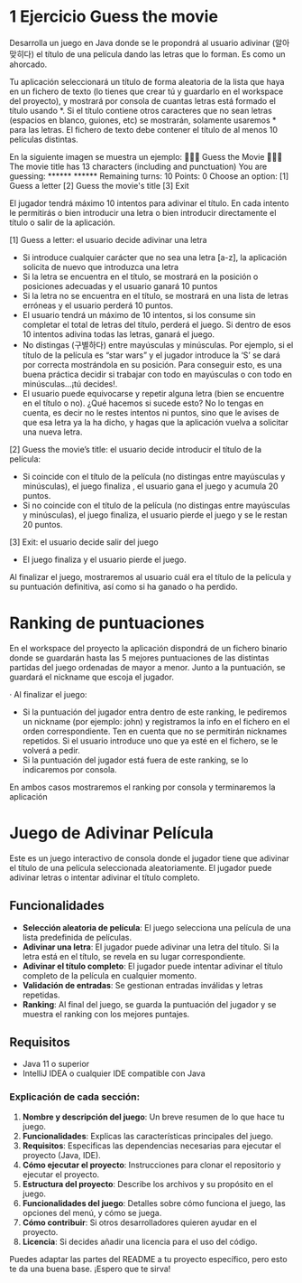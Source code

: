 # 1 Ejercicio Guess the movie

Desarrolla un juego en Java donde se le propondrá al usuario adivinar (알아 맞히다) el título de una película dando las letras que lo forman. Es como un ahorcado.

Tu aplicación seleccionará un título de forma aleatoria de la lista que haya en un fichero de texto (lo tienes que crear tú y guardarlo en el workspace del proyecto), y mostrará por consola de cuantas letras está formado el título usando *.  Si el título contiene otros caracteres que no sean letras (espacios en blanco, guiones, etc) se mostrarán, solamente usaremos * para las letras.
El fichero de texto debe contener el título de al menos 10 películas distintas. 

En la siguiente imagen se muestra un ejemplo:
🎯🎯🎯 Guess the Movie 🎯🎯🎯
The movie title has 13 characters (including and punctuation)
You are guessing: ****** ******
Remaining turns: 10
Points: 0
Choose an option:
[1] Guess a letter
[2] Guess the movie's title
[3] Exit

El jugador tendrá máximo 10 intentos para adivinar el título. En cada intento le permitirás o bien introducir una letra o bien introducir directamente el título o salir de la aplicación. 

[1] Guess a letter: el usuario decide adivinar una letra
- Si introduce cualquier carácter que no sea una letra [a-z], la aplicación solicita de nuevo que introduzca una letra
- Si la letra se encuentra en el título, se mostrará en la posición o posiciones adecuadas y el usuario ganará 10 puntos
- Si la letra no se encuentra en el título, se mostrará en una lista de letras erróneas y el usuario perderá 10 puntos. 
- El usuario tendrá un máximo de 10 intentos, si los consume sin completar el total de letras del título, perderá el juego.  Si dentro de esos 10 intentos adivina todas las letras, ganará el juego.
- No distingas (구별하다) entre mayúsculas y minúsculas. Por ejemplo, si el título de la película es “star wars” y el jugador introduce la ‘S’ se dará por correcta mostrándola en su posición. Para conseguir esto, es una buena práctica decidir si trabajar con todo en mayúsculas o con todo en minúsculas…¡tú decides!. 
- El usuario puede equivocarse y repetir alguna letra (bien se encuentre en el título o no). ¿Qué hacemos si sucede esto? No lo tengas en cuenta, es decir no le restes intentos ni puntos, sino que le avises de que esa letra ya la ha dicho, y hagas que la aplicación vuelva a solicitar una nueva letra.

[2] Guess the movie’s title:  el usuario decide introducir el título de la película: 
- Si coincide con el título de la película (no distingas entre mayúsculas y minúsculas), el juego finaliza , el usuario gana el juego y acumula 20 puntos. 
- Si no coincide con el título de la película (no distingas entre mayúsculas y minúsculas), el juego finaliza, el usuario pierde el juego y se le restan 20 puntos. 

[3] Exit: el usuario decide salir del juego
- El juego finaliza y el usuario pierde el juego. 

Al finalizar el juego, mostraremos al usuario cuál era el título de la película y su puntuación definitiva, así como si ha ganado o ha perdido.


# Ranking de puntuaciones
En el workspace del proyecto la aplicación dispondrá de un fichero binario donde se guardarán hasta las 5 mejores puntuaciones de las distintas partidas del juego ordenadas de mayor a menor. Junto a la puntuación, se guardará el nickname que escoja el jugador. 

· Al finalizar el juego:
- Si la puntuación del jugador entra dentro de este ranking, le pediremos un nickname (por ejemplo: john) y registramos la info en el fichero en el orden correspondiente. Ten en cuenta que no se permitirán nicknames repetidos. Si el usuario introduce uno que ya esté en el fichero, se le volverá a pedir. 
- Si la puntuación del jugador está fuera de este ranking, se lo indicaremos por consola. 

En ambos casos mostraremos el ranking por consola y terminaremos la aplicación

# Juego de Adivinar Película

Este es un juego interactivo de consola donde el jugador tiene que adivinar el título de una película seleccionada aleatoriamente. El jugador puede adivinar letras o intentar adivinar el título completo.

## Funcionalidades

- **Selección aleatoria de película**: El juego selecciona una película de una lista predefinida de películas.
- **Adivinar una letra**: El jugador puede adivinar una letra del título. Si la letra está en el título, se revela en su lugar correspondiente.
- **Adivinar el título completo**: El jugador puede intentar adivinar el título completo de la película en cualquier momento.
- **Validación de entradas**: Se gestionan entradas inválidas y letras repetidas.
- **Ranking**: Al final del juego, se guarda la puntuación del jugador y se muestra el ranking con los mejores puntajes.

## Requisitos

- Java 11 o superior
- IntelliJ IDEA o cualquier IDE compatible con Java

### Explicación de cada sección:
1. **Nombre y descripción del juego**: Un breve resumen de lo que hace tu juego.
2. **Funcionalidades**: Explicas las características principales del juego.
3. **Requisitos**: Especificas las dependencias necesarias para ejecutar el proyecto (Java, IDE).
4. **Cómo ejecutar el proyecto**: Instrucciones para clonar el repositorio y ejecutar el proyecto.
5. **Estructura del proyecto**: Describe los archivos y su propósito en el juego.
6. **Funcionalidades del juego**: Detalles sobre cómo funciona el juego, las opciones del menú, y cómo se juega.
7. **Cómo contribuir**: Si otros desarrolladores quieren ayudar en el proyecto.
8. **Licencia**: Si decides añadir una licencia para el uso del código.

Puedes adaptar las partes del README a tu proyecto específico, pero esto te da una buena base. ¡Espero que te sirva!



